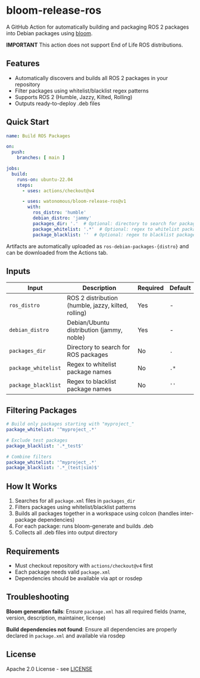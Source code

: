# bloom-release-ros

A GitHub Action for automatically building and packaging ROS 2 packages into Debian packages using [bloom](https://wiki.ros.org/bloom).

**IMPORTANT** This action does not support End of Life ROS distributions.

## Features

- Automatically discovers and builds all ROS 2 packages in your repository
- Filter packages using whitelist/blacklist regex patterns
- Supports ROS 2 (Humble, Jazzy, Kilted, Rolling)
- Outputs ready-to-deploy .deb files

## Quick Start

```yaml
name: Build ROS Packages

on:
  push:
    branches: [ main ]

jobs:
  build:
    runs-on: ubuntu-22.04
    steps:
      - uses: actions/checkout@v4

      - uses: watonomous/bloom-release-ros@v1
        with:
          ros_distro: 'humble'
          debian_distro: 'jammy'
          packages_dir: '.'  # Optional: directory to search for packages
          package_whitelist: '.*'  # Optional: regex to whitelist packages
          package_blacklist: ''  # Optional: regex to blacklist packages
```

Artifacts are automatically uploaded as `ros-debian-packages-{distro}` and can be downloaded from the Actions tab.

## Inputs

| Input | Description | Required | Default |
|-------|-------------|----------|---------|
| `ros_distro` | ROS 2 distribution (humble, jazzy, kilted, rolling) | Yes | - |
| `debian_distro` | Debian/Ubuntu distribution (jammy, noble) | Yes | - |
| `packages_dir` | Directory to search for ROS packages | No | `.` |
| `package_whitelist` | Regex to whitelist package names | No | `.*` |
| `package_blacklist` | Regex to blacklist package names | No | `''` |

## Filtering Packages

```yaml
# Build only packages starting with "myproject_"
package_whitelist: '^myproject_.*'

# Exclude test packages
package_blacklist: '.*_test$'

# Combine filters
package_whitelist: '^myproject_.*'
package_blacklist: '.*_(test|sim)$'
```

## How It Works

1. Searches for all `package.xml` files in `packages_dir`
2. Filters packages using whitelist/blacklist patterns
3. Builds all packages together in a workspace using colcon (handles inter-package dependencies)
4. For each package: runs bloom-generate and builds .deb
5. Collects all .deb files into output directory

## Requirements

- Must checkout repository with `actions/checkout@v4` first
- Each package needs valid `package.xml`
- Dependencies should be available via apt or rosdep

## Troubleshooting

**Bloom generation fails**: Ensure `package.xml` has all required fields (name, version, description, maintainer, license)

**Build dependencies not found**: Ensure all dependencies are properly declared in `package.xml` and available via rosdep

## License

Apache 2.0 License - see [LICENSE](LICENSE)
